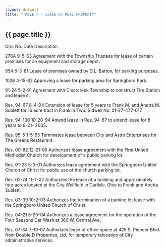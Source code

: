 ```yaml
---
layout: default 
title: "TABLE F - LEASE OF REAL PROPERTY"
---
```


{{ page.title }}
----------------

Ord. No. Date Description

278A 9-5-63 Agreement with the Township Trustees for lease of certain
premises for an equipment and storage depot.

954 6-3-81 Lease of premises owned by D.L. Barton, for parking purposes.

1026 4-15-82 Approving a lease for parking area for Springboro Park.

91-24 5-2-91 Agreement with Clearcreek Township to construct Fire
Station and lease it.

Res. 94-67 8-4-94 Extension of lease for 5 years to Frank M. and Anetta
M. Sublett for 16 acre tract in Franklin Twp. Sidwell No. 01-27-477-017.

Res. 94-100 10-20-94 Amend lease in Res. 94-67 to extend lease for 8
years to 8-21- 2005.

Res. 95-5 1-5-95 Terminates lease between City and Astro Enterprises for
The Greens Restaurant.

Res. 00-82 12-21-00 Authorizes lease agreement with the First United
Methodist Church for development of a public parking lot.

Res. 01-23 5-3-01 Authorizes lease agreement with the Springboro United
Church of Christ for public use of the church parking lot.

Res. 02-74 11-7-02 Authorizes the lease of a building and approximately
four acres located at the City Wellfield in Carlisle, Ohio to Frank and
Anetta Sublett.

Res. 03-39 10-2-03 Authorizes the termination of a parking lot lease
with the Springboro United Church of Christ.

Res. 04-21 5-20-04 Authorizes a lease agreement for the operation of the
Four Seasons Car Wash at 360 W. Central Ave.

Res. 07-34 7-19-07 Authorizes lease of office space at 425 S. Pioneer
Blvd. from Double D Properties, Ltd. for temporary relocation of City
administrative services.

